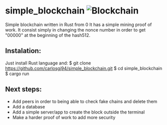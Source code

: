 # simple_blockchain ![Blockchain](http://pix.iemoji.com/images/emoji/apple/ios-9/256/chains.png)
Simple blockchain written in Rust from 0
It has a simple mining proof of work. It consist simply in changing the nonce number in order to get "00000" at the beginning of the hash512.

## Instalation:
Just install Rust language and:
$ git clone https://github.com/carlosgj94/simple_blockchain.git
$ cd simple_blockchain
$ cargo run

## Next steps: 
- Add peers in order to being able to check fake chains and delete them
- Add a database
- Add a simple server/app to create the block outside the terminal
- Make a harder proof of work to add more security
